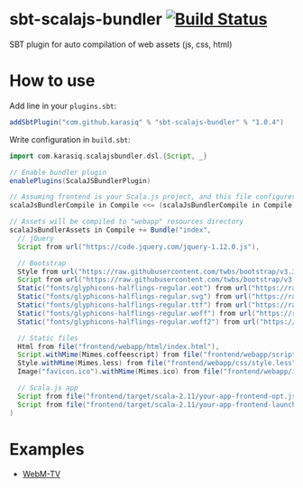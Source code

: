 # sbt-scalajs-bundler [![Build Status](https://travis-ci.org/Karasiq/sbt-scalajs-bundler.svg?branch=master)](https://travis-ci.org/Karasiq/sbt-scalajs-bundler)
SBT plugin for auto compilation of web assets (js, css, html)

# How to use
Add line in your `plugins.sbt`:
```scala
addSbtPlugin("com.github.karasiq" % "sbt-scalajs-bundler" % "1.0.4")
```

Write configuration in `build.sbt`:
```scala
import com.karasiq.scalajsbundler.dsl.{Script, _}

// Enable bundler plugin
enablePlugins(ScalaJSBundlerPlugin)

// Assuming frontend is your Scala.js project, and this file configures backend package
scalaJsBundlerCompile in Compile <<= (scalaJsBundlerCompile in Compile).dependsOn(fullOptJS in Compile in frontend)

// Assets will be compiled to "webapp" resources directory
scalaJsBundlerAssets in Compile += Bundle("index",
  // jQuery
  Script from url("https://code.jquery.com/jquery-1.12.0.js"),

  // Bootstrap
  Style from url("https://raw.githubusercontent.com/twbs/bootstrap/v3.3.6/dist/css/bootstrap.css"),
  Script from url("https://raw.githubusercontent.com/twbs/bootstrap/v3.3.6/dist/js/bootstrap.js"),
  Static("fonts/glyphicons-halflings-regular.eot") from url("https://raw.githubusercontent.com/twbs/bootstrap/v3.3.6/dist/fonts/glyphicons-halflings-regular.eot"),
  Static("fonts/glyphicons-halflings-regular.svg") from url("https://raw.githubusercontent.com/twbs/bootstrap/v3.3.6/dist/fonts/glyphicons-halflings-regular.svg"),
  Static("fonts/glyphicons-halflings-regular.ttf") from url("https://raw.githubusercontent.com/twbs/bootstrap/v3.3.6/dist/fonts/glyphicons-halflings-regular.ttf"),
  Static("fonts/glyphicons-halflings-regular.woff") from url("https://raw.githubusercontent.com/twbs/bootstrap/v3.3.6/dist/fonts/glyphicons-halflings-regular.woff"),
  Static("fonts/glyphicons-halflings-regular.woff2") from url("https://raw.githubusercontent.com/twbs/bootstrap/v3.3.6/dist/fonts/glyphicons-halflings-regular.woff2"),

  // Static files
  Html from file("frontend/webapp/html/index.html"),
  Script.withMime(Mimes.coffeescript) from file("frontend/webapp/scripts/script.coffee"),
  Style.withMime(Mimes.less) from file("frontend/webapp/css/style.less"), // Requires less4j library in classpath
  Image("favicon.ico").withMime(Mimes.ico) from file("frontend/webapp/img/favicon.ico"),

  // Scala.js app
  Script from file("frontend/target/scala-2.11/your-app-frontend-opt.js"),
  Script from file("frontend/target/scala-2.11/your-app-frontend-launcher.js")
)
```

# Examples
* [WebM-TV](https://github.com/Karasiq/webm-tv)
